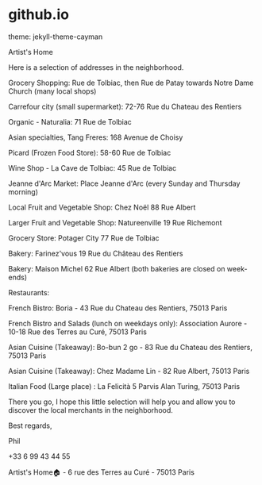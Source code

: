 # github.io

theme: jekyll-theme-cayman


Artist's Home

Here is a selection of addresses in the neighborhood.

Grocery Shopping: Rue de Tolbiac, then Rue de Patay towards Notre Dame Church (many local shops) 

Carrefour city (small supermarket): 72-76 Rue du Chateau des Rentiers 

Organic - Naturalia: 71 Rue de Tolbiac 

Asian specialties, Tang Freres: 168 Avenue de Choisy 

Picard (Frozen Food Store): 58-60 Rue de Tolbiac 

Wine Shop - La Cave de Tolbiac: 45 Rue de Tolbiac 

Jeanne d'Arc Market: Place Jeanne d'Arc (every Sunday and Thursday morning) 

Local Fruit and Vegetable Shop: Chez Noël 88 Rue Albert 

Larger Fruit and Vegetable Shop: Natureenville 19 Rue Richemont 

Grocery Store: Potager City 77 Rue de Tolbiac

Bakery: Farinez'vous 19 Rue du Château des Rentiers

Bakery: Maison Michel 62 Rue Albert (both bakeries are closed on week-ends)

Restaurants:

French Bistro: Boria - 43 Rue du Chateau des Rentiers, 75013 Paris 

French Bistro and Salads (lunch on weekdays only): Association Aurore - 10-18 Rue des Terres au Curé, 75013 Paris 

Asian Cuisine (Takeaway): Bo-bun 2 go - 83 Rue du Chateau des Rentiers, 75013 Paris 

Asian Cuisine (Takeaway): Chez Madame Lin - 82 Rue Albert, 75013 Paris

Italian Food (Large place) : La Felicità 5 Parvis Alan Turing, 75013 Paris

There you go, I hope this little selection will help you and allow you to discover the local merchants in the neighborhood.

Best regards,

Phil

+33 6 99 43 44 55

Artist's Home🏠 - 6 rue des Terres au Curé - 75013 Paris
